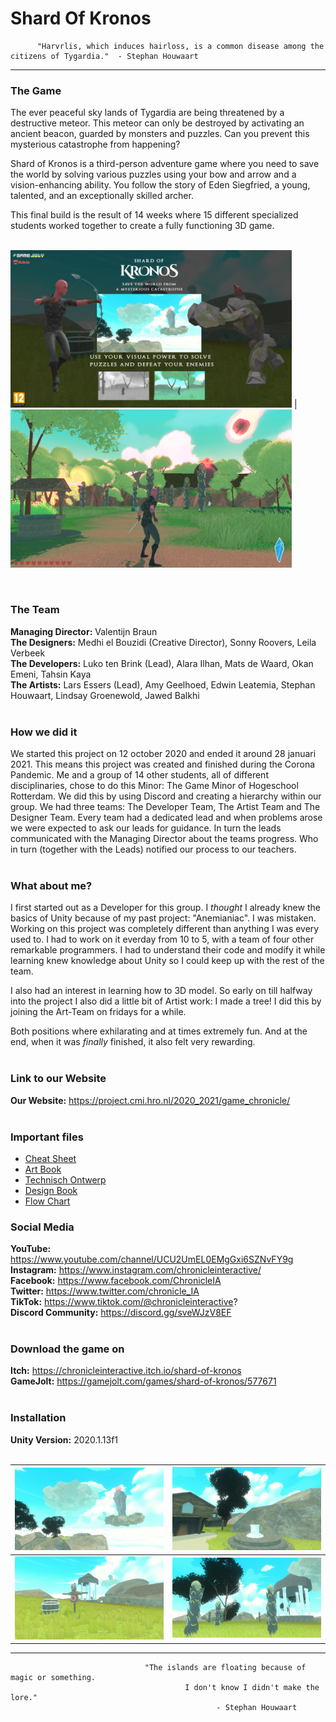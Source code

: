 # Shard Of Kronos

```
      "Harvrlis, which induces hairloss, is a common disease among the citizens of Tygardia."  - Stephan Houwaart
 ```  
---
### The Game
The ever peaceful sky lands of Tygardia are being threatened by a destructive meteor. This meteor can only be destroyed by activating an ancient beacon, guarded by monsters and puzzles. Can you prevent this mysterious catastrophe from happening? <br>

Shard of Kronos is a third-person adventure game where you need to save the world by solving various puzzles using your bow and arrow and a vision-enhancing ability. You follow the story of Eden Siegfried, a young, talented, and an exceptionally skilled archer. <br> 

This final build is the result of 14 weeks where 15 different specialized students worked together to create a fully functioning 3D game. <br> <br> 

<img src="https://github.com/AlaraEda/Shard-Of-Kronos/blob/main/ReadMe_Bestanden/Afb3.JPG" width="450"/> | 
<img src="https://github.com/AlaraEda/Shard-Of-Kronos/blob/main/ReadMe_Bestanden/Afb6.png" width="450"/>

<br>

### The Team
**Managing Director:** Valentijn Braun <br>
**The Designers:** Medhi el Bouzidi (Creative Director), Sonny Roovers, Leila Verbeek <br>
**The Developers:** Luko ten Brink (Lead), Alara Ilhan, Mats de Waard, Okan Emeni, Tahsin Kaya <br>
**The Artists:** Lars Essers (Lead), Amy Geelhoed, Edwin Leatemia, Stephan Houwaart, Lindsay Groenewold, Jawed Balkhi <br><br>

### How we did it
We started this project on 12 october 2020 and ended it around 28 januari 2021. This means this project was created and finished during the Corona Pandemic. Me and a group of 14 other students, all of different disciplinaries, chose to do this Minor: The Game Minor of Hogeschool Rotterdam. We did this by using Discord and creating a hierarchy within our group. We had three teams: The Developer Team, The Artist Team and The Designer Team. Every team had a dedicated lead and when problems arose we were expected to ask our leads for guidance. In turn the leads communicated with the Managing Director about the teams progress. Who in turn (together with the Leads) notified our process to our teachers. <br> <br>

### What about me?
I first started out as a Developer for this group. I *thought* I already knew the basics of Unity because of my past project: "Anemianiac". I was mistaken. Working on this project was completely different than anything I was every used to. I had to work on it everday from 10 to 5, with a team of four other remarkable programmers. I had to understand their code and modify it while learning knew knowledge about Unity so I could keep up with the rest of the team. <br>

I also had an interest in learning how to 3D model. So early on till halfway into the project I also did a little bit of Artist work: I made a tree! I did this by joining the Art-Team on fridays for a while. <br>

Both positions where exhilarating and at times extremely fun. And at the end, when it was *finally* finished, it also felt very rewarding.  <br><br>


### Link to our Website
**Our Website:** https://project.cmi.hro.nl/2020_2021/game_chronicle/ <br> <br>

### Important files
*  [Cheat Sheet](https://github.com/AlaraEda/Shard-Of-Kronos/blob/main/ReadMe_Bestanden/CheatSheet.pdf "Cheat Sheet") <br>
*  [Art Book](https://github.com/AlaraEda/Shard-Of-Kronos/blob/main/ReadMe_Bestanden/Artbook.pdf "Art Book") <br>
*  [Technisch Ontwerp](https://github.com/AlaraEda/Shard-Of-Kronos/blob/main/ReadMe_Bestanden/Techisch_Ontwerp.pdf "Technisch Ontwerp") <br>
* [Design Book](https://github.com/AlaraEda/Shard-Of-Kronos/blob/main/ReadMe_Bestanden/Game%20design%20document.pdf "Design Book") <br>
*  [Flow Chart](https://github.com/AlaraEda/Shard-Of-Kronos/blob/main/ReadMe_Bestanden/Lucid%20Chart%20-%20Code%20Flow.png "Flow Chart") <br>

### Social Media
**YouTube:** https://www.youtube.com/channel/UCU2UmEL0EMgGxi6SZNvFY9g <br>
**Instagram:** https://www.instagram.com/chronicleinteractive/ <br>
**Facebook:** https://www.facebook.com/ChronicleIA <br>
**Twitter:** https://www.twitter.com/chronicle_IA <br>
**TikTok:** https://www.tiktok.com/@chronicleinteractive? <br>
**Discord Community:** https://discord.gg/sveWJzV8EF <br> <br>

### Download the game on
**Itch:** https://chronicleinteractive.itch.io/shard-of-kronos  <br>
**GameJolt:** https://gamejolt.com/games/shard-of-kronos/577671 <br> <br>

### Installation
**Unity Version:** 2020.1.13f1 <br> <br>



<img src="https://github.com/AlaraEda/Shard-Of-Kronos/blob/main/ReadMe_Bestanden/Afb1.png" width="450"/>  |  <img src="https://github.com/AlaraEda/Shard-Of-Kronos/blob/main/ReadMe_Bestanden/Afb2.png" width="450"/>
:-------------------------:|:-------------------------:
<img src="https://github.com/AlaraEda/Shard-Of-Kronos/blob/main/ReadMe_Bestanden/Afb4.png" width="450"/>            |  <img src="https://github.com/AlaraEda/Shard-Of-Kronos/blob/main/ReadMe_Bestanden/Afb5.png" width="450"/>



---

                                  "The islands are floating because of magic or something. 
                                           I don't know I didn't make the lore."
                                                  - Stephan Houwaart
